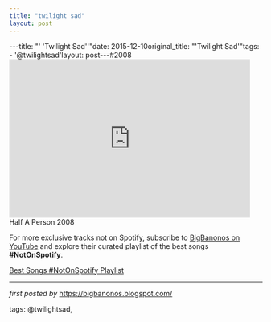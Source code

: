 ```yaml
---
title: "twilight sad"
layout: post
---
```

---title: "' 'Twilight Sad''"date: 2015-12-10original_title: "'Twilight Sad'"tags:  - '@twilightsad'layout: post---#2008 <br /><iframe width="95%" height="315" src="https://www.youtube.com/embed/IttRd2zgIvA?list=PLtuNtuTatqI0u1mervWX77QHpXQpVhhd3" frameborder="0" allowfullscreen></iframe><br />Half A Person 2008<!--Subscribe and Playlist Links--><div>    <p>For more exclusive tracks not on Spotify, subscribe to <a href="https://www.youtube.com/@BigBanonos" target="_blank">BigBanonos on YouTube</a> and explore their curated playlist of the best songs <strong>#NotOnSpotify</strong>.</p>    <p><a href="https://www.youtube.com/playlist?list=PLtuNtuTatqI0kFahUCbtbfenC_ET5O_tr" target="_blank">Best Songs #NotOnSpotify Playlist<br /></a></p></div><hr /><p><em>first posted by</em> <a href="https://bigbanonos.blogspot.com/" rel="noopener" target="_new">https://bigbanonos.blogspot.com/</a></p><p>tags: @twilightsad,</p>
